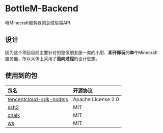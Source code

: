 # BottleM-Backend
咱Minecraft服务器的总控后端API

## 设计

因为这个项目目前主要针对的是像朋友服一类的小型、**即开即玩**的**单个**Minecraft服务器，所以大体上采用了**面向过程**的设计思想。

## 使用到的包

| 包名 | 开源协议 |
|:---|:---|
| [tencentcloud-sdk-nodejs](https://github.com/TencentCloud/tencentcloud-sdk-nodejs/) | Apache License 2.0 |
| [ssh2](https://github.com/mscdex/ssh2) | MIT |
| [chalk](https://github.com/chalk/chalk) | MIT |
| [ws](https://github.com/websockets/ws) | MIT |

